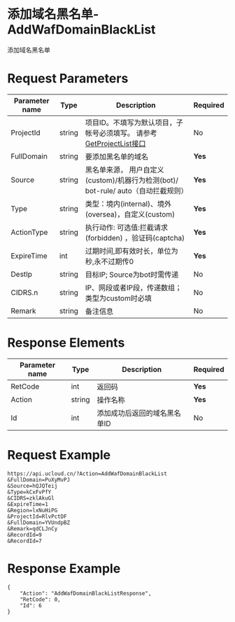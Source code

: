 # 添加域名黑名单-AddWafDomainBlackList

添加域名黑名单

# Request Parameters
|Parameter name|Type|Description|Required|
|---|---|---|---|
|ProjectId|string|	项目ID。不填写为默认项目，子帐号必须填写。 请参考[GetProjectList接口](api/summary/get_project_list)|No|
|FullDomain|string|要添加黑名单的域名|**Yes**|
|Source|string|黑名单来源， 用户自定义(custom)/机器行为检测(bot)/ bot-rule/ auto（自动拦截规则）|**Yes**|
|Type|string|类型：境内(internal)、境外(oversea)，自定义(custom)|**Yes**|
|ActionType|string|执行动作: 可选值:拦截请求(forbidden) ，验证码(captcha)|**Yes**|
|ExpireTime|int|过期时间,即有效时长，单位为秒,永不过期传0|**Yes**|
|DestIp|string|目标IP; Source为bot时需传递|No|
|CIDRS.n|string|IP、网段或者IP段，传递数组；类型为custom时必填|No|
|Remark|string|备注信息|No|

# Response Elements
|Parameter name|Type|Description|Required|
|---|---|---|---|
|RetCode|int|返回码|**Yes**|
|Action|string|操作名称|**Yes**|
|Id|int|添加成功后返回的域名黑名单ID|No|

# Request Example
```
https://api.ucloud.cn/?Action=AddWafDomainBlackList
&FullDomain=PuXyMvPJ
&Source=hQJQTeij
&Type=kCxFvPfY
&CIDRS=zklAkuGl
&ExpireTime=1
&Region=lxNuHiPG
&ProjectId=RlvPctDF
&FullDomain=YVUndpBZ
&Remark=qdCLJnCy
&RecordId=9
&RecordId=7
```

# Response Example
```
{
    "Action": "AddWafDomainBlackListResponse", 
    "RetCode": 0, 
    "Id": 6
}
```

